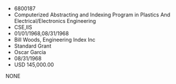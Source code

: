 * 6800187
* Computerized Abstracting and Indexing Program in Plastics   And Electrical/Electronics Engineering
* CSE,IIS
* 01/01/1968,08/31/1968
* Bill Woods, Engineering Index Inc
* Standard Grant
* Oscar Garcia
* 08/31/1968
* USD 145,000.00

NONE